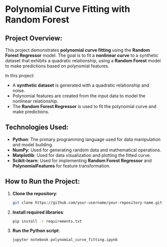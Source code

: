 # Polynomial Curve Fitting with Random Forest

## Project Overview:
This project demonstrates **polynomial curve fitting** using the **Random Forest Regressor** model. The goal is to fit a **nonlinear curve** to a synthetic dataset that exhibits a quadratic relationship, using a **Random Forest** model to make predictions based on polynomial features.

In this project:
- A **synthetic dataset** is generated with a quadratic relationship and noise.
- Polynomial features are created from the input data to model the nonlinear relationship.
- The **Random Forest Regressor** is used to fit the polynomial curve and make predictions.

## Technologies Used:
- **Python**: The primary programming language used for data manipulation and model building.
- **NumPy**: Used for generating random data and mathematical operations.
- **Matplotlib**: Used for data visualization and plotting the fitted curve.
- **Scikit-learn**: Used for implementing **Random Forest Regressor** and **PolynomialFeatures** for feature transformation.

## How to Run the Project:

1. **Clone the repository**:
   ```bash
   git clone https://github.com/your-username/your-repository-name.git
2. **Install required libraries**:
   ```bash
   pip install -r requirements.txt
3. **Run the Python script**:
   ```bash
   jupyter notebook polynomial_curve_fitting.ipynb 

